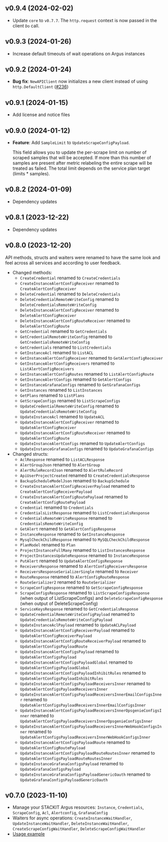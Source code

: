 ## v0.9.4 (2024-02-02)

- Update `core` to `v0.7.7`. The `http.request` context is now passed in the client `Do` call.

## v0.9.3 (2024-01-26)

- Increase default timeouts of wait operations on Argus instances

## v0.9.2 (2024-01-24)

- **Bug fix**: `NewAPIClient` now initializes a new client instead of using `http.DefaultClient` ([#236](https://github.com/stackitcloud/stackit-sdk-go/issues/236))

## v0.9.1 (2024-01-15)

- Add license and notice files

## v0.9.0 (2024-01-12)

- **Feature**: Add `SampleLimit` to `UpdateScrapeConfigPayload`.

  This field allows you to update the per-scrape limit on number of scraped samples that will be accepted. If more than this number of samples are present after metric relabeling the entire scrape will be treated as failed. The total limit depends on the service plan target (limits \* samples).

## v0.8.2 (2024-01-09)

- Dependency updates

## v0.8.1 (2023-12-22)

- Dependency updates

## v0.8.0 (2023-12-20)

API methods, structs and waiters were renamed to have the same look and feel across all services and according to user feedback.

- Changed methods:
  - `CreateCredential` renamed to `CreateCredentials`
  - `CreateInstanceAlertConfigReceiver` renamed to `CreateAlertConfigReceiver`
  - `DeleteCredential` renamed to `DeleteCredentials`
  - `DeleteCredentialRemoteWriteConfig` renamed to `DeleteCredentialsRemoteWriteConfig`
  - `DeleteInstanceAlertConfigReceiver` renamed to `DeleteAlertConfigReceiver`
  - `DeleteInstanceAlertConfigRouteReceiver` renamed to `DeleteAlertConfigRoute`
  - `GetCredential` renamed to `GetCredentials`
  - `GetCredentialRemoteWriteConfig` renamed to `GetCredentialsRemoteWriteConfig`
  - `GetCredentials` renamed to `ListCredentials`
  - `GetInstanceAcl` renamed to `ListACL`
  - `GetInstanceAlertConfigReceiver` renamed to `GetAlertConfigReceiver`
  - `GetInstanceAlertConfigReceivers` renamed to `ListAlertConfigReceivers`
  - `GetInstanceAlertConfigRoutes` renamed to `ListAlertConfigRoute`
  - `GetInstanceAlertConfigs` renamed to `GetAlertConfigs`
  - `GetInstanceGrafanaConfigs` renamed to `GetGrafanaConfigs`
  - `GetInstances` renamed to `ListInstances`
  - `GetPlans` renamed to `ListPlans`
  - `GetScrapeConfigs` renamed to `ListScrapeConfigs`
  - `UpdateCredentialRemoteWriteConfig` renamed to `UpdateCredentialsRemoteWriteConfig`
  - `UpdateInstanceAcl` renamed to `UpdateACL`
  - `UpdateInstanceAlertConfigReceiver` renamed to `UpdateAlertConfigReceiver`
  - `UpdateInstanceAlertConfigRouteReceiver` renamed to `UpdateAlertConfigRoute`
  - `UpdateInstanceAlertConfigs` renamed to `UpdateAlertConfigs`
  - `UpdateInstanceGrafanaConfigs` renamed to `UpdateGrafanaConfigs`
- Changed structs:
  - `AclResponse` renamed to `ListACLResponse`
  - `AlertGroupJson` renamed to `AlertGroup`
  - `AlertRuleRecordJson` renamed to `AlertRuleRecord`
  - `ApiUserProjectCreated` renamed to `CreateCredentialsResponse`
  - `BackupScheduleModelJson` renamed to `BackupSchedule`
  - `CreateInstanceAlertConfigReceiverPayload` renamed to `CreateAlertConfigReceiverPayload`
  - `CreateInstanceAlertConfigRoutePayload` renamed to `CreateAlertConfigRoutePayload`
  - `Credential` renamed to `Credentials`
  - `CredentialsListResponse` renamed to `ListCredentialsResponse`
  - `CredentialsRemoteWriteResponse` renamed to `CredentialsRemoteWriteConfig`
  - `GetAlert` renamed to `GetAlertConfigsResponse`
  - `InstanceResponse` renamed to `GetInstanceResponse`
  - `MysqlCheckChildResponse` renamed to `MySQLCheckChildResponse`
  - `PlanModel` renamed to `Plan`
  - `ProjectInstanceFullMany` renamed to `ListInstancesResponse`
  - `ProjectInstancesUpdateResponse` renamed to `InstanceResponse`
  - `PutAlert` renamed to `UpdateAlertConfigsResponse`
  - `ReceiversResponse` renamed to `AlertConfigReceiversResponse`
  - `ReceiversResponseSerializerSingle` renamed to `Receiver`
  - `RouteResponse` renamed to `AlertConfigRouteResponse`
  - `RouteSerializer2` renamed to `RouteSerializer`
  - `ScrapeConfigResponse` renamed to `GetScrapeConfigResponse`
  - `ScrapeConfigsResponse` renamed to `ListScrapeConfigsResponse` (when output of ListScrapeConfigs) and `DeleteScrapeConfigResponse` (when output of DeleteScrapeConfig)
  - `ServiceKeysResponse` renamed to `GetCredentialsResponse`
  - `UpdateCredentialRemoteWriteConfigPayload` renamed to `UpdateCredentialsRemoteWriteConfigPayload`
  - `UpdateInstanceAclPayload` renamed to `UpdateACLPayload`
  - `UpdateInstanceAlertConfigReceiverPayload` renamed to `UpdateAlertConfigReceiverPayload`
  - `UpdateInstanceAlertConfigRouteReceiverPayload` renamed to `UpdateAlertConfigsPayloadRoute`
  - `UpdateInstanceAlertConfigsPayload` renamed to `UpdateAlertConfigsPayload`
  - `UpdateInstanceAlertConfigsPayloadGlobal` renamed to `UpdateAlertConfigsPayloadGlobal`
  - `UpdateInstanceAlertConfigsPayloadInhibitRules` renamed to `UpdateAlertConfigsPayloadInhibitRules`
  - `UpdateInstanceAlertConfigsPayloadReceiversInner` renamed to `UpdateAlertConfigsPayloadReceiversInner`
  - `UpdateInstanceAlertConfigsPayloadReceiversInnerEmailConfigsInner` renamed to `UpdateAlertConfigsPayloadReceiversInnerEmailConfigsInner`
  - `UpdateInstanceAlertConfigsPayloadReceiversInnerOpsgenieConfigsInner` renamed to `UpdateAlertConfigsPayloadReceiversInnerOpsgenieConfigsInner`
  - `UpdateInstanceAlertConfigsPayloadReceiversInnerWebHookConfigsInner` renamed to `UpdateAlertConfigsPayloadReceiversInnerWebHookConfigsInner`
  - `UpdateInstanceAlertConfigsPayloadRoute` renamed to `UpdateAlertConfigRoutePayload`
  - `UpdateInstanceAlertConfigsPayloadRouteRoutesInner` renamed to `UpdateAlertConfigsPayloadRouteRoutesInner`
  - `UpdateInstanceGrafanaConfigsPayload` renamed to `UpdateGrafanaConfigsPayload`
  - `UpdateInstanceGrafanaConfigsPayloadGenericOauth` renamed to `UpdateGrafanaConfigsPayloadGenericOauth`

## v0.7.0 (2023-11-10)

- Manage your STACKIT Argus resources: `Instance`, `Credentials`, `ScrapeConfig`, `Acl`, `Alertconfig`, `GrafanaConfig`
- Waiters for async operations: `CreateInstanceWaitHandler`, `UpdateInstanceWaitHandler`, `DeleteInstanceWaitHandler`, `CreateScrapeConfigWaitHandler`, `DeleteScrapeConfigWaitHandler`
- [Usage example](https://github.com/stackitcloud/stackit-sdk-go/tree/main/examples/argus)
